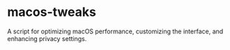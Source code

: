 # macos-tweaks
A script for optimizing macOS performance, customizing the interface, and enhancing privacy settings.
